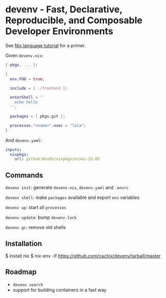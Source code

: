 # devenv - Fast, Declarative, Reproducible, and Composable Developer Environments

See [Nix language tutorial](https://nix.dev/tutorials/nix-language) for a primer.

Given `devenv.nix`:

```nix
{ pkgs, ... }:

{
  env.FOO = true;

  include = [ ./frontend ];

  enterShell = ''
    echo hello
  '';

  packages = [ pkgs.git ];

  processes."<name>".exec = "lala";
}
```

And `devenv.yaml`:

```yaml
inputs:
  nixpkgs:
    url: github:NixOS/nixpkgs/nixos-22.05
```

## Commands

``devenv init``: generate `devenv.nix`, `devenv.yaml` and `.envrc`

``devenv shell``: make `packages` available and export `env` variables

``devenv up``: start all `processes`

``devenv update``: bump `devenv.lock`

``devenv gc``: remove old shells


## Installation

  $ install nix
  $ nix-env -if https://github.com/cachix/devenv/tarball/master


## Roadmap

- ``devenv search``
- support for building containers in a fast way
